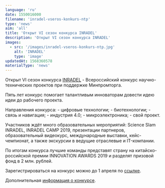 ```yaml
---
language: 'ru'
date: 1550016000
filename: 'inradel-vseros-konkurs-ntp'
type: 'news'
aim: 'all'
title: 'Открыт VI сезон конкурса INRADEL'
description: 'Открыт VI сезон конкурса INRADEL'
images:
  - src: '/images/inradel-vseros-konkurs-ntp.jpg'
    alt: 'INRADEL'
    type: 'image'
updatedAt: 1568360578
materialType: 'news'
---
```

Открыт VI сезон конкурса [INRADEL](https://vk.com/inradel) - Всероссийский конкурс научно-технических проектов при поддержке Минпромторга.

Пять лет конкурс помогает талантливым инноваторам довести идею идеи до рабочего проекта.

Направления конкурса: - цифровые технологии; - биотехнологии; - связь и навигация; - индустрия 4.0; - микроэлектроника; - свой проект.

Участников ждёт много образовательных мероприятий: Science Slam INRADEL, INRADEL CAMP 2019, презентации партнеров, образовательный видеокурс, международные выставки, кейс-чемпионат, а также экскурсии в ведущие отраслевые и IT-компании.

По итогам конкурса лучшие команды представят страну на китайско-российской премии INNOVATION AWARDS 2019 и разделят призовой фонд в 2 млн. рублей.

Зарегистрироваться на конкурс можно до 1 апреля по [ссылке](http://inradel.ru/portals).

Дополнительная [информация о конкурсе](http://inradel.ru/about).

